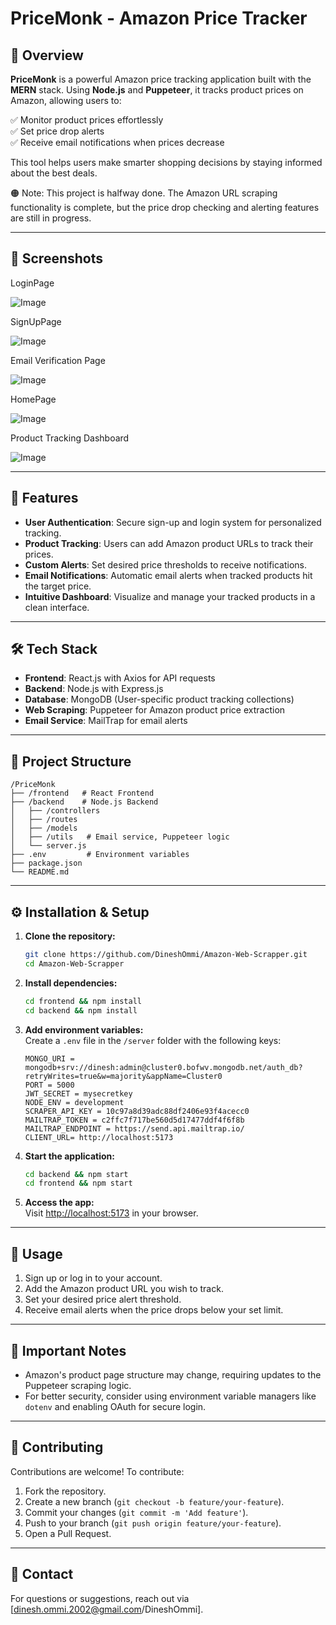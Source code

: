 # PriceMonk - Amazon Price Tracker

## 📌 Overview
**PriceMonk** is a powerful Amazon price tracking application built with the **MERN** stack. Using **Node.js** and **Puppeteer**, it tracks product prices on Amazon, allowing users to:

✅ Monitor product prices effortlessly  
✅ Set price drop alerts  
✅ Receive email notifications when prices decrease  

This tool helps users make smarter shopping decisions by staying informed about the best deals.

🟠 Note: This project is halfway done. The Amazon URL scraping functionality is complete, but the price drop checking and alerting features are still in progress.

---

## 📸 Screenshots

LoginPage

![Image](https://github.com/user-attachments/assets/86dcced1-7867-4ec6-b3f1-c971f341a533)

SignUpPage

![Image](https://github.com/user-attachments/assets/9799e9ac-b251-495f-a7de-62979e506e0a)

Email Verification Page

![Image](https://github.com/user-attachments/assets/af7fd990-1525-4b86-accb-573879c535c8)

HomePage

![Image](https://github.com/user-attachments/assets/81a6512d-3281-49b3-9536-28433bfbedc0)

Product Tracking Dashboard

![Image](https://github.com/user-attachments/assets/578a56dc-388c-41a0-b060-73b40846b72f)

---

## 🚀 Features
- **User Authentication**: Secure sign-up and login system for personalized tracking.  
- **Product Tracking**: Users can add Amazon product URLs to track their prices.  
- **Custom Alerts**: Set desired price thresholds to receive notifications.  
- **Email Notifications**: Automatic email alerts when tracked products hit the target price.  
- **Intuitive Dashboard**: Visualize and manage your tracked products in a clean interface.  

---

## 🛠️ Tech Stack
- **Frontend**: React.js with Axios for API requests  
- **Backend**: Node.js with Express.js  
- **Database**: MongoDB (User-specific product tracking collections)  
- **Web Scraping**: Puppeteer for Amazon product price extraction  
- **Email Service**: MailTrap for email alerts  

---

## 📂 Project Structure
```plaintext
/PriceMonk
├── /frontend   # React Frontend
├── /backend    # Node.js Backend
│   ├── /controllers
│   ├── /routes
│   ├── /models
│   ├── /utils   # Email service, Puppeteer logic
│   └── server.js
├── .env         # Environment variables
├── package.json
└── README.md
```

---

## ⚙️ Installation & Setup
1. **Clone the repository:**
   ```bash
   git clone https://github.com/DineshOmmi/Amazon-Web-Scrapper.git
   cd Amazon-Web-Scrapper
   ```
2. **Install dependencies:**
   ```bash
   cd frontend && npm install
   cd backend && npm install
   ```
3. **Add environment variables:**  
   Create a `.env` file in the `/server` folder with the following keys:
   ```plaintext
   MONGO_URI = mongodb+srv://dinesh:admin@cluster0.bofwv.mongodb.net/auth_db?retryWrites=true&w=majority&appName=Cluster0
   PORT = 5000
   JWT_SECRET = mysecretkey
   NODE_ENV = development
   SCRAPER_API_KEY = 10c97a8d39adc88df2406e93f4acecc0
   MAILTRAP_TOKEN = c2ffc7f717be560d5d17477ddf4f6f8b
   MAILTRAP_ENDPOINT = https://send.api.mailtrap.io/
   CLIENT_URL= http://localhost:5173
   ```
4. **Start the application:**
   ```bash
   cd backend && npm start
   cd frontend && npm start
   ```
5. **Access the app:**  
   Visit [http://localhost:5173](http://localhost:5173) in your browser.

---

## 🧪 Usage
1. Sign up or log in to your account.  
2. Add the Amazon product URL you wish to track.  
3. Set your desired price alert threshold.  
4. Receive email alerts when the price drops below your set limit.

---

## 🚨 Important Notes
- Amazon's product page structure may change, requiring updates to the Puppeteer scraping logic.  
- For better security, consider using environment variable managers like `dotenv` and enabling OAuth for secure login.

---

## 🤝 Contributing
Contributions are welcome! To contribute:
1. Fork the repository.
2. Create a new branch (`git checkout -b feature/your-feature`).
3. Commit your changes (`git commit -m 'Add feature'`).
4. Push to your branch (`git push origin feature/your-feature`).
5. Open a Pull Request.

---

## 💬 Contact
For questions or suggestions, reach out via [dinesh.ommi.2002@gmail.com/DineshOmmi].

